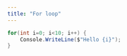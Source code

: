 ```yaml
---
title: "For loop"
---
```

```csharp
for(int i=0; i<10; i++) {
	Console.WriteLine($"Hello {i}");
}
```
